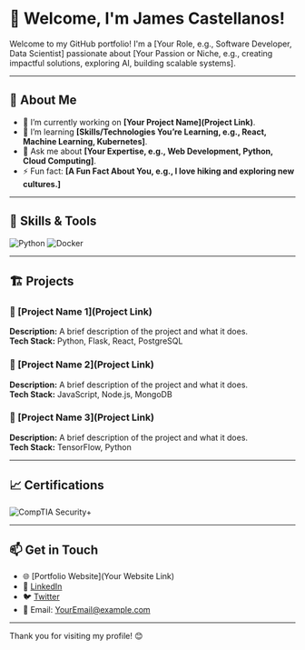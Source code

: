 # 👋 Welcome, I'm James Castellanos! 

Welcome to my GitHub portfolio! I'm a [Your Role, e.g., Software Developer, Data Scientist] passionate about [Your Passion or Niche, e.g., creating impactful solutions, exploring AI, building scalable systems]. 

---

## 🌟 About Me
- 🔭 I’m currently working on **[Your Project Name](Project Link)**.
- 🌱 I’m learning **[Skills/Technologies You’re Learning, e.g., React, Machine Learning, Kubernetes]**.
- 💬 Ask me about **[Your Expertise, e.g., Web Development, Python, Cloud Computing]**.
- ⚡ Fun fact: **[A Fun Fact About You, e.g., I love hiking and exploring new cultures.]**

---

## 🚀 Skills & Tools
![Python](https://img.shields.io/badge/Python-3776AB?style=for-the-badge&logo=python&logoColor=white)
![Docker](https://img.shields.io/badge/Docker-2496ED?style=for-the-badge&logo=docker&logoColor=white)


---

## 🏗️ Projects

### 📌 [Project Name 1](Project Link)
**Description:** A brief description of the project and what it does.  
**Tech Stack:** Python, Flask, React, PostgreSQL  

### 📌 [Project Name 2](Project Link)
**Description:** A brief description of the project and what it does.  
**Tech Stack:** JavaScript, Node.js, MongoDB  

### 📌 [Project Name 3](Project Link)
**Description:** A brief description of the project and what it does.  
**Tech Stack:** TensorFlow, Python  

---

## 📈 Certifications
![CompTIA Security+](https://img.shields.io/badge/CompTIA%20Security%2B-EE0000?style=for-the-badge&logo=comptia&logoColor=white)



---

## 📫 Get in Touch
- 🌐 [Portfolio Website](Your Website Link)
- 💼 [LinkedIn](https://www.linkedin.com/in/james-cast-b1b988268/)
- 🐦 [Twitter](https://twitter.com/YourTwitterHandle)
- 📧 Email: [YourEmail@example.com](mailto:YourEmail@example.com)

---

Thank you for visiting my profile! 😊
